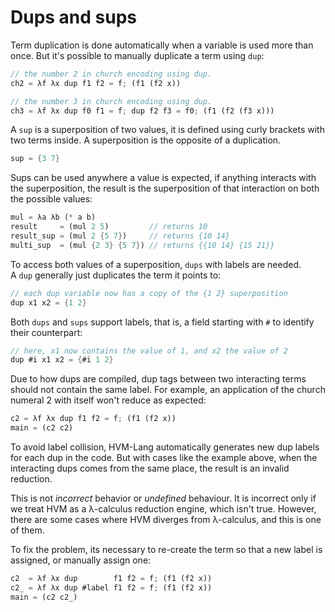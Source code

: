 # Dups and sups

Term duplication is done automatically when a variable is used more than once. But it's possible to manually duplicate a term using `dup`:
```rs
// the number 2 in church encoding using dup.
ch2 = λf λx dup f1 f2 = f; (f1 (f2 x))

// the number 3 in church encoding using dup.
ch3 = λf λx dup f0 f1 = f; dup f2 f3 = f0; (f1 (f2 (f3 x)))
```

A `sup` is a superposition of two values, it is defined using curly brackets with two terms inside. A superposition is the opposite of a duplication.
```rs
sup = {3 7}
```

Sups can be used anywhere a value is expected, if anything interacts with the superposition, the result is the superposition of that interaction on both the possible values:

```rs
mul = λa λb (* a b)
result     = (mul 2 5)         // returns 10
result_sup = (mul 2 {5 7})     // returns {10 14}
multi_sup  = (mul {2 3} {5 7}) // returns {{10 14} {15 21}}
```

To access both values of a superposition, `dups` with labels are needed.  
A `dup` generally just duplicates the term it points to:

```rs
// each dup variable now has a copy of the {1 2} superposition
dup x1 x2 = {1 2}
```

Both `dups` and `sups` support labels, that is, a field starting with `#` to identify their counterpart:
```rs
// here, x1 now contains the value of 1, and x2 the value of 2
dup #i x1 x2 = {#i 1 2}
```

Due to how dups are compiled, dup tags between two interacting terms should not contain the same label. For example, an application of the church numeral 2 with itself won't reduce as expected:

```rs
c2 = λf λx dup f1 f2 = f; (f1 (f2 x))
main = (c2 c2)
```

To avoid label collision, HVM-Lang automatically generates new dup labels for each dup in the code. But with cases like the example above, when the interacting dups comes from the same place, the result is an invalid reduction.

This is not *incorrect* behavior or *undefined* behaviour. It is incorrect only if we treat HVM as a λ-calculus reduction engine, which isn't true. However, there are some cases where HVM diverges from λ-calculus, and this is one of them.

To fix the problem, its necessary to re-create the term so that a new label is assigned, or manually assign one:
```rs
c2  = λf λx dup        f1 f2 = f; (f1 (f2 x))
c2_ = λf λx dup #label f1 f2 = f; (f1 (f2 x))
main = (c2 c2_)
```
